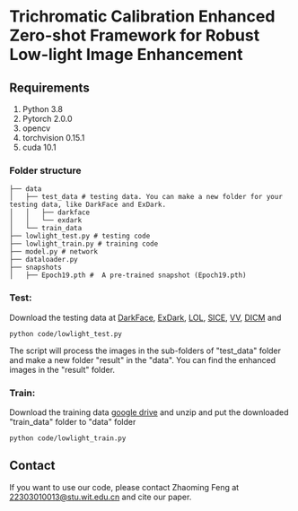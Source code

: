 # Trichromatic Calibration Enhanced Zero-shot Framework for Robust Low-light Image Enhancement



## Requirements
1. Python 3.8 
2. Pytorch 2.0.0
3. opencv
4. torchvision 0.15.1
5. cuda 10.1



### Folder structure
```
├── data
│   ├── test_data # testing data. You can make a new folder for your testing data, like DarkFace and ExDark.
│   │   ├── darkface 
│   │   └── exdark
│   └── train_data 
├── lowlight_test.py # testing code
├── lowlight_train.py # training code
├── model.py # network
├── dataloader.py
├── snapshots
│   ├── Epoch19.pth #  A pre-trained snapshot (Epoch19.pth)
```
### Test: 
Download the testing data at [DarkFace](https://flyywh.github.io/CVPRW2019LowLight/), [ExDark](https://github.com/cs-chan/Exclusively-Dark-Image-Dataset), [LOL](https://daooshee.github.io/BMVC2018website/), [SICE](https://github.com/csjcai/SICE#learning-a-deep-single-image-contrast-enhancer-from-multi-exposure-images), [VV](https://sites.google.com/site/vonikakis/datasets), [DICM](http://mcl.korea.ac.kr/projects/LDR/) and 

```
python code/lowlight_test.py 
```
The script will process the images in the sub-folders of "test_data" folder and make a new folder "result" in the "data". You can find the enhanced images in the "result" folder.

### Train: 
Download the training data <a href="https://drive.google.com/file/d/1GAB3uGsmAyLgtDBDONbil08vVu5wJcG3/view?usp=sharing">google drive</a> and unzip and put the  downloaded "train_data" folder to "data" folder
```
python code/lowlight_train.py 
```

## Contact
If you want to use our code, please contact Zhaoming Feng at 22303010013@stu.wit.edu.cn and cite our paper.


